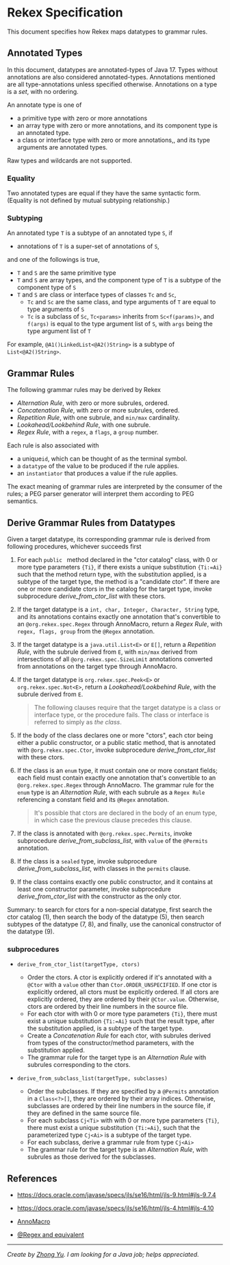 # Rekex Specification 

This document specifies how Rekex maps datatypes to grammar rules.

## Annotated Types

In this document, datatypes are annotated-types of Java 17.
Types without annotations are also considered annotated-types.
Annotations mentioned are all type-annotations unless specified otherwise.
Annotations on a type is a *set*, with no ordering.  

An annotate type is one of
- a primitive type with zero or more annotations
- an array type with zero or more annotations, 
  and its component type is an annotated type.
- a class or interface type with zero or more annotations,,
  and its type arguments are annotated types.
  
Raw types and wildcards are not supported.

### Equality

Two annotated types are equal if they have the same syntactic form.
(Equality is not defined by mutual subtyping relationship.) 

### Subtyping

An annotated type `T` is a subtype of an annotated type `S`,
if 
- annotations of `T` is a super-set of annotations of `S`,

and one of the followings is true, 
- `T` and `S` are the same primitive type
- `T` and `S` are array types, and the component type of `T`
  is a subtype of the component type of `S`
- `T` and `S` are class or interface types
  of classes `Tc` and `Sc`,
  - `Tc` and `Sc` are the same class, and type arguments of `T` 
    are equal to type arguments of `S` 
  - `Tc` is a subclass of `Sc`, `Tc<params>` inherits from `Sc<f(params)>`,
    and `f(args)` is equal to the type argument list of `S`,
    with `args` being the type argument list of `T` 

For example, `@A1()LinkedList<@A2()String>` is a subtype of
`List<@A2()String>`.
  

## Grammar Rules

The following grammar rules may be derived by Rekex
- *Alternation Rule*, with zero or more subrules, ordered.
- *Concatenation Rule*, with zero or more subrules, ordered.
- *Repetition Rule*, with one subrule, and `min/max` cardinality.
- *Lookahead/Lookbehind Rule*, with one subrule.
- *Regex Rule*, with a `regex`, a `flags`, a `group` number.

Each rule is also associated with
- a unique`id`, which can be thought of as the terminal symbol.
- a `datatype` of the value to be produced if the rule applies.
- an `instantiator` that produces a value if the rule applies. 

The exact meaning of grammar rules are interpreted by the consumer of the rules;
a PEG parser generator will interpret them according to PEG semantics.

## Derive Grammar Rules from Datatypes

Given a target datatype, its corresponding grammar rule is derived
from following procedures, whichever succeeds first

1. For each `public ` method declared in the "ctor catalog" class,
   with 0 or more type parameters `{Ti}`, if there exists a unique
   substitution `{Ti:=Ai}` such that the method return type, with the substitution applied,
   is a subtype of the target type, the method is a "candidate ctor". 
   If there are one or more candidate ctors in the catalog for the target type,
   invoke subprocedure *derive_from_ctor_list* with these ctors. 
  
2. If the target datatype is a `int, char, Integer, Character, String` type,
   and its annotations contains exactly one annotation that's convertible to 
   an `@org.rekex.spec.Regex` through AnnoMacro, return a *Regex Rule*,
   with `regex, flags, group` from the `@Regex` annotation.
  
3. If the target datatype is a `java.util.List<E>` or `E[]`,
   return a *Repetition Rule*, with the subrule derived from `E`,
   with `min/max` derived from intersections of all `@org.rekex.spec.SizeLimit`
   annotations converted from annotations on the target type through AnnoMacro.

4. If the target datatype is `org.rekex.spec.Peek<E>` or `org.rekex.spec.Not<E>`,
   return a *Lookahead/Lookbehind Rule*, with the subrule derived from `E`.
  
   > The following clauses require that the target datatype is a class or interface type,
   > or the procedure fails. The class or interface is referred to simply as *the class*.

5. If the body of the class declares one or more "ctors",
   each ctor being either a public constructor, or a public static method,
   that is annotated with `@org.rekex.spec.Ctor`,
   invoke subprocedure *derive_from_ctor_list* with these ctors.

6. If the class is an `enum` type, it must contain one or more constant fields;
   each field must contain exactly one annotation that's convertible to
   an `@org.rekex.spec.Regex` through AnnoMacro.
   The grammar rule for the `enum` type is an *Alternation Rule*, with
   each subrule as a `Regex Rule` referencing a constant field and its `@Regex` annotation.
  
   > It's possible that ctors are declared in the body of an enum type, 
   > in which case the previous clause precedes this clause.

7. If the class is annotated with `@org.rekex.spec.Permits`,
   invoke subprocedure *derive_from_subclass_list*, with `value` of the `@Permits` annotation.
  
8. If the class is a `sealed` type,
   invoke subprocedure *derive_from_subclass_list*, with classes in the `permits` clause.
  
9. If the class contains exactly one public constructor, 
   and it contains at least one constructor parameter,
   invoke subprocedure *derive_from_ctor_list* with the constructor as the only ctor.

Summary: to search for ctors for a non-special datatype, 
first search the ctor catalog (1),
then search the body of the datatype (5),
then search subtypes of the datatype (7, 8),
and finally, use the canonical constructor of the datatype (9).
  
### subprocedures

- `derive_from_ctor_list(targetType, ctors)`
  - Order the ctors.
    A ctor is explicitly ordered if it's annotated with a `@Ctor`
    with a `value` other than `Ctor.ORDER_UNSPECIFIED`.
    If one ctor is explicitly ordered, all ctors must be explicitly ordered.
    If all ctors are explicitly ordered, they are ordered by their `@Ctor.value`.
    Otherwise, ctors are ordered by their line numbers in the source file.
  - For each ctor with with 0 or more type parameters `{Ti}`,
    there must exist a unique substitution `{Ti:=Ai}` such that the result type, 
    after the substitution applied, is a subtype of the target type.
  - Create a *Concatenation Rule* for each ctor, with subrules derived from
    types of the constructor/method parameters, with the substitution applied. 
  - The grammar rule for the target type is an *Alternation Rule*
    with subrules corresponding to the ctors.
    
- `derive_from_subclass_list(targetType, subclasses)`
  - Order the subclasses. If they are specified by a `@Permits` annotation
    in a `Class<?>[]`, they are ordered by their array indices.
    Otherwise, subclasses are ordered by their line numbers in the source file,
    if they are defined in the same source file.
  - For each subclass `Cj<Ti>` with with 0 or more type parameters `{Ti}`,
    there must exist a unique substitution `{Ti:=Ai}`,
    such that the parameterized type `Cj<Ai>` is a subtype of the target type. 
  - For each subclass, derive a grammar rule from type ``Cj<Ai>``  
  - The grammar rule for the target type is an *Alternation Rule*,
    with subrules as those derived for the subclasses. 
    

## References

- https://docs.oracle.com/javase/specs/jls/se16/html/jls-9.html#jls-9.7.4

- https://docs.oracle.com/javase/specs/jls/se16/html/jls-4.html#jls-4.10

- [AnnoMacro](./AnnoMacro.md)

- [@Regex and equivalent](./RegexAnno.md)  

----
*Create by [Zhong Yu](http://zhong-j-yu.github.io).
I am looking for a Java job; helps appreciated.*
